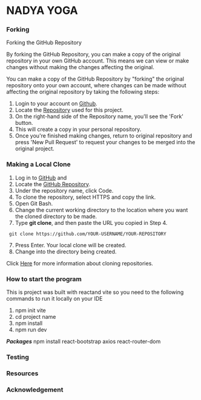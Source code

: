 # **NADYA YOGA**

### Forking
Forking the GitHub Repository

By forking the GitHub Repository, you can make a copy of the original repository in your own GitHub account.
This means we can view or make changes without making the changes affecting the original.

You can make a copy of the GitHub Repository by "forking" the original repository onto your own account, 
where changes can be made without affecting the original repository by taking the following steps: 

   
1. Login to your account on [Github](https://github.com/).
2. Locate the [Repository](https://github.com/Joan-Amudu/Peduns-Farm) used for this project.
3. On the right-hand side of the Repository name, you'll see the 'Fork' button.
4. This will create a copy in your personal repository.
5. Once you're finished making changes, return to original repository and press 'New Pull Request' to request your changes to be merged into the original project.

### Making a Local Clone

1. Log in to [GitHub]() and 
2. Locate the [GitHub Repository](https://github.com/Joan-Amudu/NadyaYoga).
3. Under the repository name, click Code.
4. To clone the repository, select HTTPS and copy the link.
5. Open Git Bash.
6. Change the current working directory to the location where you want the cloned directory to be made.
7. Type **git clone**, and then paste the URL you copied in Step 4.

```
 git clone https://github.com/YOUR-USERNAME/YOUR-REPOSITORY
```
7. Press Enter. Your local clone will be created.
8. Change into the directory being created.

Click [Here](https://help.github.com/en/github/creating-cloning-and-archiving-repositories/cloning-a-repository) for more information about cloning repositories. 

### How to start the program
This is project was built with reactand vite so you need to the following commands to run it locally on your IDE
1. npm init vite
2. cd project name
3. npm install
4. npm run dev

***Packages***
npm install react-bootstrap axios react-router-dom



### Testing

### Resources

### Acknowledgement